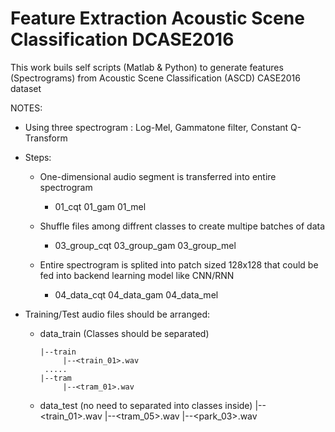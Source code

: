 # Feature Extraction Acoustic Scene Classification DCASE2016

This work buils self scripts (Matlab & Python) to generate features (Spectrograms) from Acoustic Scene Classification (ASCD) CASE2016 dataset 

NOTES:
+ Using three spectrogram : Log-Mel, Gammatone filter, Constant Q-Transform
+ Steps:
    + One-dimensional audio segment is transferred into entire spectrogram
        + 01_cqt 01_gam 01_mel
    
    + Shuffle files among diffrent classes to create multipe batches of data
        + 03_group_cqt 03_group_gam 03_group_mel
        
    + Entire spectrogram is splited into patch sized 128x128 that could be fed into backend learning model like CNN/RNN
        + 04_data_cqt 04_data_gam 04_data_mel
        
+ Training/Test audio files should be arranged:

    + data_train (Classes should be separated)
    
          |--train         
               |--<train_01>.wav               
           .....
          |--tram
               |--<tram_01>.wav
    
    + data_test (no need to separated into classes inside)
          |--<train_01>.wav
          |--<tram_05>.wav
          |--<park_03>.wav
